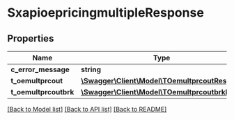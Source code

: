 # SxapioepricingmultipleResponse

## Properties
Name | Type | Description | Notes
------------ | ------------- | ------------- | -------------
**c_error_message** | **string** |  | [optional] 
**t_oemultprcout** | [**\Swagger\Client\Model\TOemultprcoutResp**](TOemultprcoutResp.md) |  | [optional] 
**t_oemultprcoutbrk** | [**\Swagger\Client\Model\TOemultprcoutbrkResp**](TOemultprcoutbrkResp.md) |  | [optional] 

[[Back to Model list]](../README.md#documentation-for-models) [[Back to API list]](../README.md#documentation-for-api-endpoints) [[Back to README]](../README.md)


